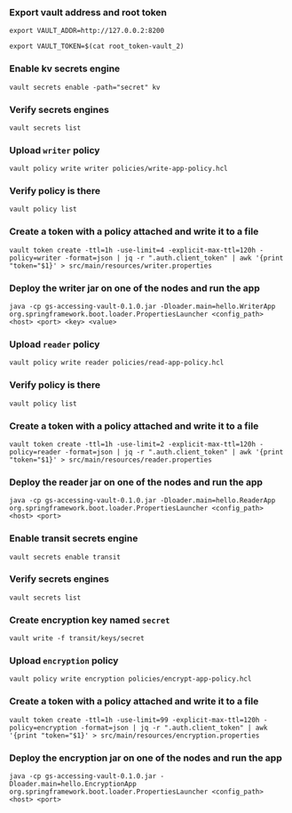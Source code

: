 ### Export vault address and root token
```export VAULT_ADDR=http://127.0.0.2:8200```

```export VAULT_TOKEN=$(cat root_token-vault_2)```

### Enable kv secrets engine

```vault secrets enable -path="secret" kv```

### Verify secrets engines
```vault secrets list```

### Upload `writer` policy
```vault policy write writer policies/write-app-policy.hcl```

### Verify policy is there
```vault policy list```

### Create a token with a policy attached and write it to a file
```vault token create -ttl=1h -use-limit=4 -explicit-max-ttl=120h -policy=writer -format=json | jq -r ".auth.client_token" | awk '{print "token="$1}' > src/main/resources/writer.properties``` 

### Deploy the writer jar on one of the nodes and run the app
```java -cp gs-accessing-vault-0.1.0.jar -Dloader.main=hello.WriterApp org.springframework.boot.loader.PropertiesLauncher <config_path> <host> <port> <key> <value>```

### Upload `reader` policy
```vault policy write reader policies/read-app-policy.hcl```

### Verify policy is there
```vault policy list```

### Create a token with a policy attached and write it to a file
```vault token create -ttl=1h -use-limit=2 -explicit-max-ttl=120h -policy=reader -format=json | jq -r ".auth.client_token" | awk '{print "token="$1}' > src/main/resources/reader.properties```

### Deploy the reader jar on one of the nodes and run the app
```java -cp gs-accessing-vault-0.1.0.jar -Dloader.main=hello.ReaderApp org.springframework.boot.loader.PropertiesLauncher <config_path> <host> <port>```

### Enable transit secrets engine
```vault secrets enable transit```

### Verify secrets engines
```vault secrets list```

### Create encryption key named `secret`
```vault write -f transit/keys/secret```

### Upload `encryption` policy
```vault policy write encryption policies/encrypt-app-policy.hcl```

### Create a token with a policy attached and write it to a file
```vault token create -ttl=1h -use-limit=99 -explicit-max-ttl=120h -policy=encryption -format=json | jq -r ".auth.client_token" | awk '{print "token="$1}' > src/main/resources/encryption.properties```

### Deploy the encryption jar on one of the nodes and run the app
```java -cp gs-accessing-vault-0.1.0.jar -Dloader.main=hello.EncryptionApp org.springframework.boot.loader.PropertiesLauncher <config_path> <host> <port>```







